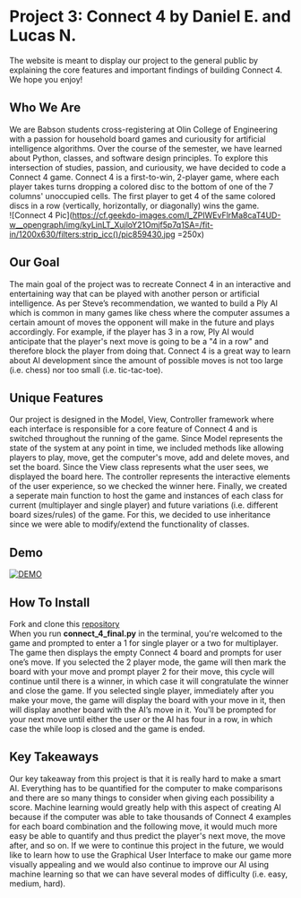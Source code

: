 # Project 3: Connect 4 by Daniel E. and Lucas N.
The website is meant to display our project to the general public by explaining the core features and important findings of building Connect 4. We hope you enjoy!

## Who We Are
We are Babson students cross-registering at Olin College of Engineering with a passion for household board games and curiousity for artificial intelligence algorithms. Over the course of the semester, we have learned about Python, classes, and software design principles. To explore this intersection of studies, passion, and curiousity, we have decided to code a Connect 4 game. Connect 4 is a first-to-win, 2-player game, where each player takes turns dropping a colored disc to the bottom of one of the 7 columns' unoccupied cells. The first player to get 4 of the same colored discs in a row (vertically, horizontally, or diagonally) wins the game.       
![Connect 4 Pic](https://cf.geekdo-images.com/I_ZPIWEvFlrMa8caT4UD-w__opengraph/img/kyLinLT_XujloY21Omjf5p7q1SA=/fit-in/1200x630/filters:strip_icc()/pic859430.jpg =250x)

## Our Goal
The main goal of the project was to recreate Connect 4 in an interactive and entertaining way that can be played with another person or artificial intelligence. As per Steve’s recommendation, we wanted to build a Ply AI which is common in many games like chess where the computer assumes a certain amount of moves the opponent will make in the future and plays accordingly. For example, if the player has 3 in a row, Ply AI would anticipate that the player's next move is going to be a "4 in a row" and therefore block the player from doing that. Connect 4 is a great way to learn about AI development since the amount of possible moves is not too large (i.e. chess) nor too small (i.e. tic-tac-toe). 

## Unique Features
Our project is designed in the Model, View, Controller framework where each interface is responsible for a core feature of Connect 4 and is switched throughout the running of the game. Since Model represents the state of the system at any point in time, we included methods like allowing players to play, move, get the computer's move, add and delete moves, and set the board. Since the View class represents what the user sees, we displayed the board here. The controller represents the interactive elements of the user experience, so we checked the winner here. Finally, we created a seperate main function to host the game and instances of each class for current (multiplayer and single player) and future variations (i.e. different board sizes/rules) of the game. For this, we decided to use inheritance since we were able to modify/extend the functionality of classes. 

## Demo
[![DEMO](https://i9.ytimg.com/vi/yMfrwR5517A/mq2.jpg?sqp=COyx6_4F&rs=AOn4CLCQkxefx_7FPa7_F3pGaTqZvd_L7Q)](https://youtu.be/yMfrwR5517A "Connect 4")

## How To Install
Fork and clone this [repository](https://github.com/danieleisen0/Project-3)\
When you run **connect_4_final.py** in the terminal, you're welcomed to the game and prompted to enter a 1 for single player or a two for multiplayer. The game then displays the empty Connect 4 board and prompts for user one’s move. If you selected the 2 player mode, the game will then mark the board with your move and prompt player 2 for their move, this cycle will continue until there is a winner, in which case it will congratulate the winner and close the game. If you selected single player, immediately after you make your move, the game will display the board with your move in it, then will display another board with the AI’s move in it. You'll be prompted for your next move until either the user or the AI has four in a row, in which case the while loop is closed and the game is ended.

## Key Takeaways
Our key takeaway from this project is that it is really hard to make a smart AI. Everything has to be quantified for the computer to make comparisons and there are so many things to consider when giving each possibility a score. Machine learning would greatly help with this aspect of creating AI because if the computer was able to take thousands of Connect 4 examples for each board combination and the following move, it would much more easy be able to quantify and thus predict the player's next move, the move after, and so on. If we were to continue this project in the future, we would like to learn how to use the Graphical User Interface to make our game more visually appealing and we would also continue to improve our AI using machine learning so that we can have several modes of difficulty (i.e. easy, medium, hard).  
